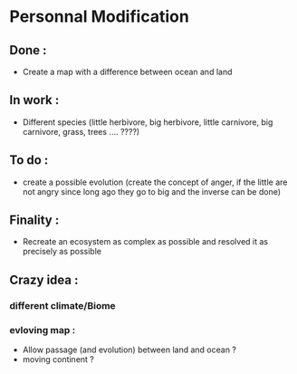 # Personnal Modification

## Done :

* Create a map with a difference between ocean and land


## In work :
* Different species (little herbivore, big herbivore, little carnivore, big carnivore, grass, trees .... ????)


## To do :

* create a possible evolution (create the concept of anger, if the little are not angry since long ago they go to big and the inverse can be done)

## Finality :

* Recreate an ecosystem as complex as possible and resolved it as precisely as possible


## Crazy idea :
### different climate/Biome 

### evloving map :
* Allow passage (and evolution) between land and ocean ?
* moving continent ?
